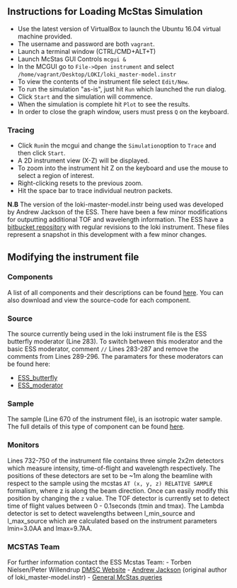 
## Instructions for Loading McStas Simulation

- Use the latest version of VirtualBox to launch the Ubuntu 16.04 virtual machine provided.
- The username and password are both `vagrant`.
- Launch a terminal window (CTRL/CMD+ALT+T)
- Launch McStas GUI Controls `mcgui &`
- In the MCGUI go to `File->Open instrument` and select `/home/vagrant/Desktop/LOKI/loki_master-model.instr`
- To view the contents of the instrument file select `Edit/New`.
- To run the simulation "as-is", just hit `Run` which launched the run dialog.
- Click `Start` and the simulation will commence.
- When the simulation is complete hit `Plot` to see the results.
- In order to close the graph window, users must press `Q` on the keyboard.

### Tracing

- Click `Run`in the mcgui and change the `Simulation`option to `Trace` and then click `Start`.
- A 2D instrument view (X-Z) will be displayed.
- To zoom into the instrument hit Z on the keyboard and use the mouse to select a region of interest. 
- Right-clicking resets to the previous zoom.
- Hit the space bar to trace individual neutron packets.

**N.B** The version of the loki-master-model.instr being used was developed by Andrew Jackson of the ESS. There have been a few minor modifications for outputting additional TOF and wavelength information.
The ESS have a [bitbucket repository](https://bitbucket.org/essloki/loki-mcstas-master/src/fd621edb2c8c2119d58a3bb22b80e096311cb215?at=master) with regular revisions to the loki instrument. These files represent
a snapshot in this development with a few minor changes. 

## Modifying the instrument file

### Components

A list of all components and their descriptions can be found [here](http://www.mcstas.org/download/components/). You can also download and view the source-code for each component.

### Source

The source currently being used in the loki instrument file is the ESS butterfly moderator (Line 283). To
switch between this moderator and the basic ESS moderator, comment `//` Lines 283-287 and remove the
comments from Lines 289-296. The paramaters for these moderators can be found here:

* [ESS_butterfly](http://www.mcstas.org/download/components/sources/ESS_butterfly.html) 
* [ESS_moderator](http://www.mcstas.org/download/components/sources/ESS_moderator.html)

### Sample

The sample (Line 670 of the instrument file), is an isotropic water sample. The full details of this type of component can be found [here](http://www.mcstas.org/download/components/samples/Isotropic_Sqw.html).

### Monitors

Lines 732-750 of the instrument file contains three simple 2x2m detectors which measure intensity, 
time-of-flight and wavelength respectively. The positions of these detectors are set to be ~1m along 
the beamline with respect to the sample using the mcstas `AT (x, y, z) RELATIVE SAMPLE` formalism, 
where z is along the beam direction. Once can easily modify this position by changing the `z` value.
The TOF detector is currently set to detect time of flight values between 0 - 0.1seconds (tmin and tmax).
The Lambda detector is set to detect wavelengths between l_min_source and l_max_source which are
calculated based on the instrument parameters lmin=3.0AA and lmax=9.7AA.


### MCSTAS Team

For further information contact the ESS Mcstas Team:
    - Torben Nielsen/Peter Willendrup [DMSC Website](https://europeanspallationsource.se/data-management-and-software-centre)
    - [Andrew Jackson](https://europeanspallationsource.se/page/andrew-jackson) (original author of loki_master-model.instr)
    - [General McStas queries](http://www.mcstas.org/about/contacts/)